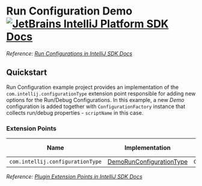 # Run Configuration Demo [![JetBrains IntelliJ Platform SDK Docs](https://jb.gg/badges/docs.svg)][docs]
*Reference: [Run Configurations in IntelliJ SDK Docs][docs:run_configurations]*

## Quickstart

Run Configuration example project provides an implementation of the `com.intellij.configurationType` extension point responsible for adding new options for the Run/Debug Configurations.
In this example, a new *Demo* configuration is added together with `ConfigurationFactory` instance that collects run/debug properties - `scriptName` in this case.

### Extension Points

| Name                             | Implementation                                            | Extension Point Class |
|----------------------------------|-----------------------------------------------------------|-----------------------|
| `com.intellij.configurationType` | [DemoRunConfigurationType][file:DemoRunConfigurationType] | `ConfigurationType`   |

*Reference: [Plugin Extension Points in IntelliJ SDK Docs][docs:ep]*


[docs]: https://plugins.jetbrains.com/docs/intellij/
[docs:run_configurations]: https://plugins.jetbrains.com/docs/intellij/run-configurations.html
[docs:ep]: https://plugins.jetbrains.com/docs/intellij/plugin-extensions.html

[file:DemoRunConfigurationType]: ./src/main/java/org/jetbrains/sdk/runConfiguration/DemoRunConfigurationType.java
